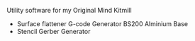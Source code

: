 Utility software for my Original Mind Kitmill

* Surface flattener G-code Generator BS200 Alminium Base
* Stencil Gerber Generator